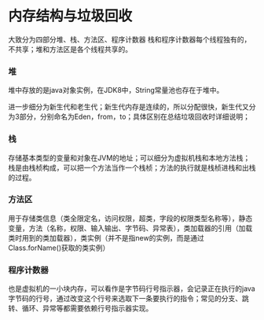内存结构与垃圾回收
====
大致分为四部分堆、栈、方法区、程序计数器
栈和程序计数器每个线程独有的，不共享；堆和方法区是各个线程共享的。
### 堆
堆中存放的是java对象实例，在JDK8中，String常量池也存在于堆中。

进一步细分为新生代和老生代；新生代内存是连续的，所以分配很快，新生代又分为3部分，分别命名为Eden，from，to；具体区别在总结垃圾回收时详细说明；

### 栈
存储基本类型的变量和对象在JVM的地址；可以细分为虚拟机栈和本地方法栈；栈是由栈桢构成，可以把一个方法当作一个栈桢；方法的执行就是栈桢进栈和出栈的过程。

### 方法区
用于存储类信息（类全限定名，访问权限，超类，字段的权限类型名称等），静态变量，方法（名称，权限、输入输出、字节码、异常表），类加载器的引用（加载类时用到的类加载器），类实例（并不是指new的实例，而是通过Class.forName()获取的类实例）

### 程序计数器
也是虚拟机的一小块内存，可以看作是字节码行号指示器，会记录正在执行的java字节码的行号，通过改变这个行号来选取下一条要执行的指令；常见的分支、跳转、循环、异常等都需要依赖行号指示器实现。
